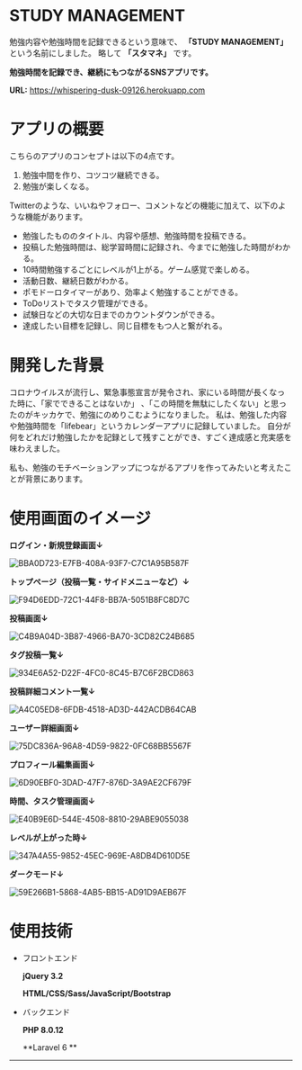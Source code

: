 # STUDY MANAGEMENT

勉強内容や勉強時間を記録できるという意味で、 **「STUDY MANAGEMENT」** という名前にしました。
略して **「スタマネ」** です。

**勉強時間を記録でき、継続にもつながるSNSアプリです。**

**URL:** https://whispering-dusk-09126.herokuapp.com

# アプリの概要

こちらのアプリのコンセプトは以下の4点です。

1. 勉強中間を作り、コツコツ継続できる。
2. 勉強が楽しくなる。

Twitterのような、いいねやフォロー、コメントなどの機能に加えて、以下のような機能があります。

* 勉強したもののタイトル、内容や感想、勉強時間を投稿できる。
* 投稿した勉強時間は、総学習時間に記録され、今までに勉強した時間がわかる。
* 10時間勉強するごとにレベルが1上がる。ゲーム感覚で楽しめる。
* 活動日数、継続日数がわかる。
* ポモドーロタイマーがあり、効率よく勉強することができる。
* ToDoリストでタスク管理ができる。
* 試験日などの大切な日までのカウントダウンができる。
* 達成したい目標を記録し、同じ目標をもつ人と繋がれる。

# 開発した背景

コロナウイルスが流行し、緊急事態宣言が発令され、家にいる時間が長くなった時に、「家でできることはないか」
、「この時間を無駄にしたくない」と思ったのがキッカケで、勉強にのめりこむようになりました。
私は、勉強した内容や勉強時間を「lifebear」というカレンダーアプリに記録していました。
自分が何をどれだけ勉強したかを記録として残すことができ、すごく達成感と充実感を味わえました。

私も、勉強のモチベーションアップにつながるアプリを作ってみたいと考えたことが背景にあります。

# 使用画面のイメージ
   
   **ログイン・新規登録画面↓**
   
  ![BBA0D723-E7FB-408A-93F7-C7C1A95B587F](https://user-images.githubusercontent.com/90256385/146677284-df2142e1-5554-4003-8c0c-305b9f8cd983.jpeg)
  
  
  **トップページ（投稿一覧・サイドメニューなど）↓**
  
  ![F94D6EDD-72C1-44F8-BB7A-5051B8FC8D7C](https://user-images.githubusercontent.com/90256385/146677364-3efa9532-73e3-4385-a185-af9fe54dd234.jpeg)
  
  
  **投稿画面↓**
  
  ![C4B9A04D-3B87-4966-BA70-3CD82C24B685](https://user-images.githubusercontent.com/90256385/146680723-034d671e-42e1-40de-98e8-bc5d168dcaf6.jpeg)
  
  
  **タグ投稿一覧↓**
  
  ![934E6A52-D22F-4FC0-8C45-B7C6F2BCD863](https://user-images.githubusercontent.com/90256385/146680783-5f456344-6da8-42a0-8901-a9287c95fb3f.jpeg)
  
  
  **投稿詳細コメント一覧↓**
  
  ![A4C05ED8-6FDB-4518-AD3D-442ACDB64CAB](https://user-images.githubusercontent.com/90256385/146680850-baf862ef-14b3-4d20-9ac1-0dca02369b7b.jpeg)
  
  
  **ユーザー詳細画面↓**
  
  ![75DC836A-96A8-4D59-9822-0FC68BB5567F](https://user-images.githubusercontent.com/90256385/146680914-eee64845-8c31-4802-8b8e-f35ad6b4a70d.jpeg)
  
  
  **プロフィール編集画面↓**
  
  ![6D90EBF0-3DAD-47F7-876D-3A9AE2CF679F](https://user-images.githubusercontent.com/90256385/146680977-4377bc19-8267-44ba-a48c-ff56b1bf7ab3.jpeg)
  
  
  **時間、タスク管理画面↓**
  
  ![E40B9E6D-544E-4508-8810-29ABE9055038](https://user-images.githubusercontent.com/90256385/146681062-6ca44906-433d-4816-86fc-3018b309cb0c.jpeg)
  
  
  **レベルが上がった時↓**
  
  ![347A4A55-9852-45EC-969E-A8DB4D610D5E](https://user-images.githubusercontent.com/90256385/146681225-5e4934e9-1199-4491-a56c-224e849f32c3.jpeg)
  
  
  **ダークモード↓**
  
  ![59E266B1-5868-4AB5-BB15-AD91D9AEB67F](https://user-images.githubusercontent.com/90256385/146681238-06753e9a-ebcb-4d8e-9285-b19f2239b83e.jpeg)
  
  # 使用技術
  
  * フロントエンド
   
    **jQuery 3.2**
   
    **HTML/CSS/Sass/JavaScript/Bootstrap**

 * バックエンド
   
    **PHP 8.0.12**
    
    **Laravel 6 **
  
  


  
  
  
  ****